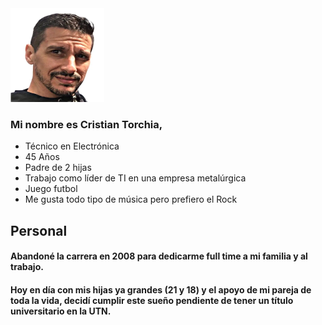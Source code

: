 <img src="./assets/foto.webp" alt="Alt Text" width="150" height="150">

<h3>Mi nombre es Cristian Torchia, </h3>

- Técnico en Electrónica
- 45 Años
- Padre de 2 hijas
- Trabajo como líder de TI en una empresa metalúrgica
- Juego futbol
- Me gusta todo tipo de música pero prefiero el Rock

## Personal
<h4>Abandoné la carrera en 2008 para dedicarme full time a mi familia y al trabajo.</h4>

<h4>Hoy en día con mis hijas ya grandes (21 y 18) y el apoyo de mi pareja de toda la vida, decidí cumplir este sueño pendiente de tener un título universitario en la UTN.</h4>